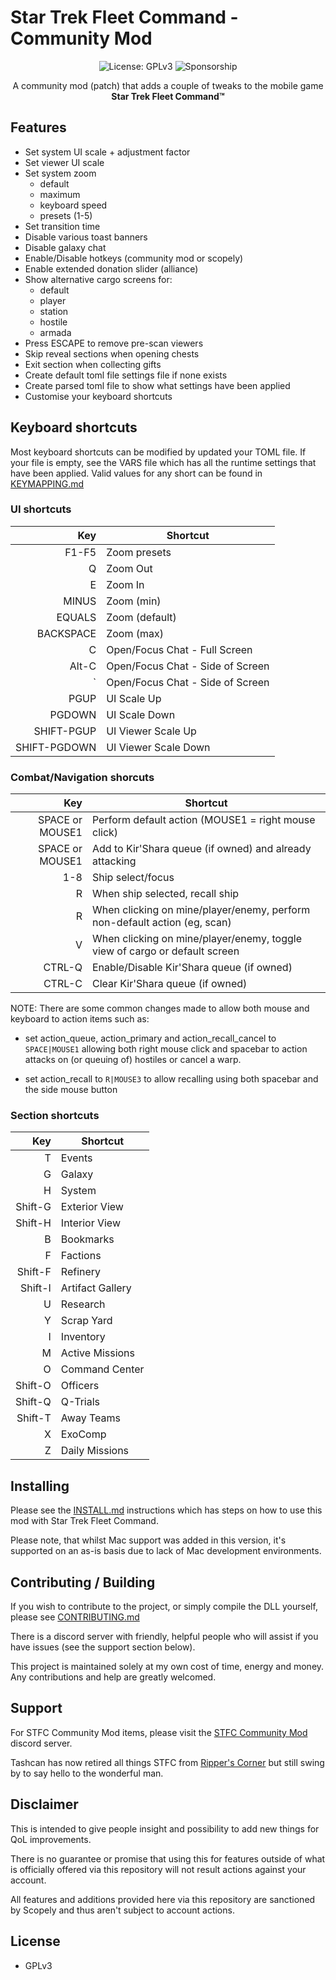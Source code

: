 # Star Trek Fleet Command - Community Mod

<p align="center">
  <img src="https://img.shields.io/badge/License-GPLv3-blue.svg" alt="License: GPLv3">
  <img src="https://img.shields.io/github/sponsors/netniv" alt="Sponsorship">
</p>

<p align="center">
   A community mod (patch) that adds a couple of tweaks to the mobile game <b>Star Trek Fleet Command&#8482;</b>
</p>

## Features

- Set system UI scale + adjustment factor
- Set viewer UI scale
- Set system zoom
  - default
  - maximum
  - keyboard speed
  - presets (1-5)
- Set transition time
- Disable various toast banners
- Disable galaxy chat
- Enable/Disable hotkeys (community mod or scopely)
- Enable extended donation slider (alliance)
- Show alternative cargo screens for:
  - default
  - player
  - station
  - hostile
  - armada
- Press ESCAPE to remove pre-scan viewers
- Skip reveal sections when opening chests
- Exit section when collecting gifts
- Create default toml file settings file if none exists
- Create parsed toml file to show what settings have been applied
- Customise your keyboard shortcuts

## Keyboard shortcuts

Most keyboard shortcuts can be modified by updated your TOML file.  If your
file is empty, see the VARS file which has all the runtime settings that have
been applied.  Valid values for any short can be found in [KEYMAPPING.md](KEYMAPPING.md)

### UI shortcuts

Key | Shortcut
--: | ---
F1-F5 | Zoom presets
Q | Zoom Out
E | Zoom In
MINUS | Zoom (min)
EQUALS | Zoom (default)
BACKSPACE | Zoom (max)
C | Open/Focus Chat - Full Screen
Alt-C | Open/Focus Chat - Side of Screen
` | Open/Focus Chat - Side of Screen
PGUP | UI Scale Up
PGDOWN | UI Scale Down
SHIFT-PGUP | UI Viewer Scale Up
SHIFT-PGDOWN | UI Viewer Scale Down

### Combat/Navigation shorcuts

Key | Shortcut
--: | ---
SPACE or MOUSE1 | Perform default action (MOUSE1 = right mouse click)
SPACE or MOUSE1 | Add to Kir'Shara queue (if owned) and already attacking
1-8 | Ship select/focus
R | When ship selected, recall ship
R | When clicking on mine/player/enemy, perform non-default action (eg, scan)
V | When clicking on mine/player/enemy, toggle view of cargo or default screen
CTRL-Q | Enable/Disable Kir'Shara queue (if owned)
CTRL-C | Clear Kir'Shara queue (if owned)

NOTE: There are some common changes made to allow both mouse and keyboard to
action items such as:

- set action_queue, action_primary and action_recall_cancel to `SPACE|MOUSE1`
  allowing both right mouse click and spacebar to action attacks on (or
  queuing of) hostiles or cancel a warp.

- set action_recall to `R|MOUSE3` to allow recalling using
  both spacebar and the side mouse button

### Section shortcuts

Key | Shortcut
--: | ---
T | Events
G | Galaxy
H | System
Shift-G | Exterior View
Shift-H | Interior View
B | Bookmarks
F | Factions
Shift-F | Refinery
Shift-I | Artifact Gallery
U | Research
Y | Scrap Yard
I | Inventory
M | Active Missions
O | Command Center
Shift-O | Officers
Shift-Q | Q-Trials
Shift-T | Away Teams
X | ExoComp
Z | Daily Missions

## Installing

Please see the [INSTALL.md](INSTALL.md) instructions which has steps on how to use this mod with Star Trek Fleet Command.

Please note, that whilst Mac support was added in this version, it's supported on an as-is basis due to lack of Mac development environments.

## Contributing / Building

If you wish to contribute to the project, or simply compile the DLL yourself, please see [CONTRIBUTING.md](CONTRIBUTING.md)

There is a discord server with friendly, helpful people who will assist if you have issues (see the support section below).

This project is maintained solely at my own cost of time, energy and money.  Any contributions and help are greatly welcomed.

## Support

For STFC Community Mod items, please visit the [STFC Community Mod](https://discord.gg/PrpHgs7Vjs) discord server.

Tashcan has now retired all things STFC from [Ripper's Corner](https://discord.gg/gPuQ5sPYM9) but still swing by to say hello to the wonderful man.

## Disclaimer

This is intended to give people insight and possibility to add new things for QoL improvements.

There is no guarantee or promise that using this for features outside of what is officially offered via this repository will not result actions against your account.

All features and additions provided here via this repository are sanctioned by Scopely and thus aren't subject to account actions.

## License

- GPLv3
